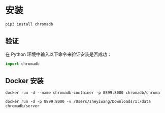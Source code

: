 # 安装



```
pip3 install chromadb 
```





## 验证



在 Python 环境中输入以下命令来验证安装是否成功：

```python
import chromadb
```





## Docker 安装



```
docker run -d --name chromadb-container -p 8899:8000 chromadb/chroma
```



```
docker run -d -p 8899:8000 -v /Users/zheyiwang/Downloads/1:/data chromadb/server
```

